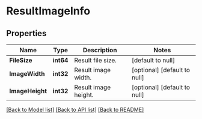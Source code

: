 # ResultImageInfo

## Properties

Name | Type | Description | Notes
------------ | ------------- | ------------- | -------------
**FileSize** | **int64** | Result file size. | [default to null]
**ImageWidth** | **int32** | Result image width. | [optional] [default to null]
**ImageHeight** | **int32** | Result image height. | [optional] [default to null]

[[Back to Model list]](../README.md#documentation-for-models) [[Back to API list]](../README.md#documentation-for-api-endpoints) [[Back to README]](../README.md)
